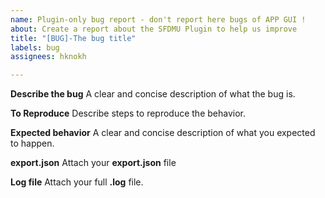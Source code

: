 ```yaml
---
name: Plugin-only bug report - don't report here bugs of APP GUI !
about: Create a report about the SFDMU Plugin to help us improve
title: "[BUG]-The bug title"
labels: bug
assignees: hknokh

---
```


**Describe the bug**
A clear and concise description of what the bug is.

**To Reproduce**
Describe steps to reproduce the behavior.

**Expected behavior**
A clear and concise description of what you expected to happen.

**export.json**
Attach your **export.json** file

**Log file**
Attach your full **.log** file.
